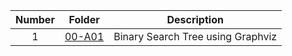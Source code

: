| Number | Folder                    | Description           |
| :----: | --------------------------| --------------------- |
|   1    |[00-A01](https://github.com/nitishkumar2306/4883-SoftwareTools-Erelli/tree/main/Assignments/A01)                | Binary Search Tree using Graphviz |


